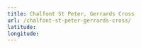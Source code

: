 ```yaml
---
title: Chalfont St Peter, Gerrards Cross
url: /chalfont-st-peter-gerrards-cross/
latitude: 
longitude: 
---
```

